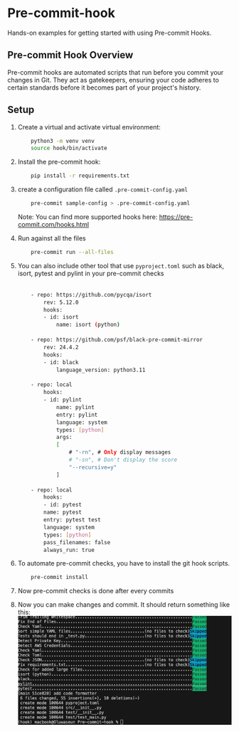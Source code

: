 # Pre-commit-hook
Hands-on examples for getting started with using Pre-commit Hooks.

## Pre-commit Hook Overview
Pre-commit hooks are automated scripts that run before you commit your changes in Git. They act as gatekeepers, ensuring your code adheres to certain standards before it becomes part of your project's history.

## Setup

1. Create a virtual and activate virtual environment:

    ```bash
        python3 -m venv venv
        source hook/bin/activate
    ```

2. Install the pre-commit hook:

    ```bash
        pip install -r requirements.txt
    ```

3. create a configuration file called `.pre-commit-config.yaml`

    ```bash
        pre-commit sample-config > .pre-commit-config.yaml
    ```

    Note: You can find more supported hooks here: https://pre-commit.com/hooks.html

4. Run against all the files

    ```bash
        pre-commit run --all-files
    ```

5. You can also include other tool that use `pyproject.toml` such as black, isort, pytest and pylint in your pre-commit checks

    ```bash

        - repo: https://github.com/pycqa/isort
            rev: 5.12.0
            hooks:
            - id: isort
                name: isort (python)

        - repo: https://github.com/psf/black-pre-commit-mirror
            rev: 24.4.2
            hooks:
            - id: black
                language_version: python3.11

        - repo: local
            hooks:
            - id: pylint
                name: pylint
                entry: pylint
                language: system
                types: [python]
                args:
                [
                    # "-rn", # Only display messages
                    # "-sn", # Don't display the score
                    "--recursive=y"
                ]

        - repo: local
            hooks:
            - id: pytest
            name: pytest
            entry: pytest test
            language: system
            types: [python]
            pass_filenames: false
            always_run: true
    ```

6. To automate pre-commit checks, you have to install the git hook scripts.

    ```bash
        pre-commit install
    ```

7. Now pre-commit checks is done after every commits
8. Now you can make changes and commit. It should return something like this:
    ![result](./images/result.png)
